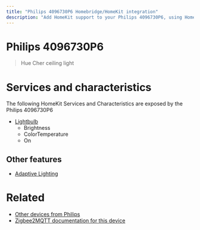 ```yaml
---
title: "Philips 4096730P6 Homebridge/HomeKit integration"
description: "Add HomeKit support to your Philips 4096730P6, using Homebridge, Zigbee2MQTT and homebridge-z2m."
---
```

<!---
This file has been GENERATED using src/docgen/docgen.ts
DO NOT EDIT THIS FILE MANUALLY!
-->
# Philips 4096730P6
> Hue Cher ceiling light


# Services and characteristics
The following HomeKit Services and Characteristics are exposed by
the Philips 4096730P6

* [Lightbulb](../../light.md)
  * Brightness
  * ColorTemperature
  * On


## Other features
* [Adaptive Lighting](../../light.md)


# Related
* [Other devices from Philips](../index.md#philips)
* [Zigbee2MQTT documentation for this device](https://www.zigbee2mqtt.io/devices/4096730P6.html)